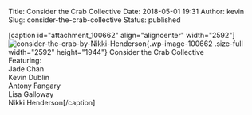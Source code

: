 Title: Consider the Crab Collective
Date: 2018-05-01 19:31
Author: kevin
Slug: consider-the-crab-collective
Status: published

\[caption id="attachment\_100662" align="aligncenter" width="2592"\]![consider-the-crab-by-Nikki-Henderson](http://kevindublin.com/wp-content/uploads/2018/05/Consider-the-Crab.jpg){.wp-image-100662 .size-full width="2592" height="1944"} Consider the Crab Collective  
Featuring:  
Jade Chan  
Kevin Dublin  
Antony Fangary  
Lisa Galloway  
Nikki Henderson\[/caption\]
